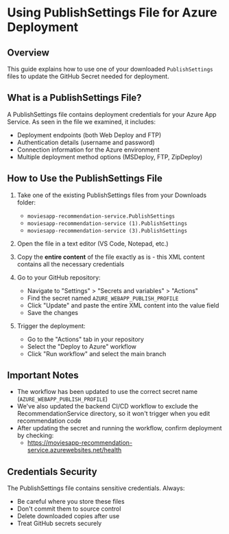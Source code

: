 # Using PublishSettings File for Azure Deployment

## Overview

This guide explains how to use one of your downloaded `PublishSettings` files to update the GitHub Secret needed for deployment.

## What is a PublishSettings File?

A PublishSettings file contains deployment credentials for your Azure App Service. As seen in the file we examined, it includes:

- Deployment endpoints (both Web Deploy and FTP)
- Authentication details (username and password)
- Connection information for the Azure environment
- Multiple deployment method options (MSDeploy, FTP, ZipDeploy)

## How to Use the PublishSettings File

1. Take one of the existing PublishSettings files from your Downloads folder:
   - `moviesapp-recommendation-service.PublishSettings`
   - `moviesapp-recommendation-service (1).PublishSettings`
   - `moviesapp-recommendation-service (3).PublishSettings`

2. Open the file in a text editor (VS Code, Notepad, etc.)

3. Copy the **entire content** of the file exactly as is - this XML content contains all the necessary credentials

4. Go to your GitHub repository:
   - Navigate to "Settings" > "Secrets and variables" > "Actions"
   - Find the secret named `AZURE_WEBAPP_PUBLISH_PROFILE`
   - Click "Update" and paste the entire XML content into the value field
   - Save the changes

5. Trigger the deployment:
   - Go to the "Actions" tab in your repository
   - Select the "Deploy to Azure" workflow
   - Click "Run workflow" and select the main branch

## Important Notes

- The workflow has been updated to use the correct secret name (`AZURE_WEBAPP_PUBLISH_PROFILE`)
- We've also updated the backend CI/CD workflow to exclude the RecommendationService directory, so it won't trigger when you edit recommendation code
- After updating the secret and running the workflow, confirm deployment by checking:
  - https://moviesapp-recommendation-service.azurewebsites.net/health

## Credentials Security

The PublishSettings file contains sensitive credentials. Always:
- Be careful where you store these files
- Don't commit them to source control
- Delete downloaded copies after use
- Treat GitHub secrets securely
